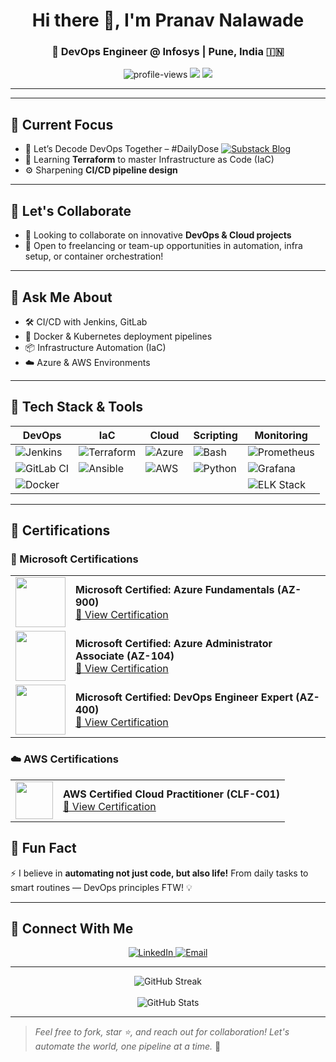 <h1 align="center">Hi there 👋, I'm Pranav Nalawade</h1>
<h3 align="center">🚀 DevOps Engineer @ Infosys | Pune, India 🇮🇳</h3>

<p align="center">
  <img src="https://komarev.com/ghpvc/?username=pranav278&style=for-the-badge&color=blueviolet" alt="profile-views" />
  <img src="https://img.shields.io/github/followers/pranav-infrabuild?label=Follow&style=for-the-badge" />
  <img src="https://img.shields.io/badge/DevOps-Automation-orange?style=for-the-badge&logo=dev.to" />
</p>

---
---

## 🚀 Current Focus
- 🔧 Let’s Decode DevOps Together – #DailyDose [![Substack Blog](https://img.shields.io/badge/Substack-PranavInfraBuild-orange?logo=substack)](https://substack.com/@pranavinfrabuild)
- 🌱 Learning **Terraform** to master Infrastructure as Code (IaC)
- ⚙️ Sharpening **CI/CD pipeline design**

---

## 🤝 Let's Collaborate
- 👯 Looking to collaborate on innovative **DevOps & Cloud projects**
- 🤝 Open to freelancing or team-up opportunities in automation, infra setup, or container orchestration!

---

## 💬 Ask Me About
- 🛠️ CI/CD with Jenkins, GitLab
- 🐳 Docker & Kubernetes deployment pipelines
- 📦 Infrastructure Automation (IaC)
- ☁️ Azure & AWS Environments

---

## 🔧 Tech Stack & Tools

| DevOps | IaC | Cloud | Scripting | Monitoring |
|--------|-----|--------|-----------|-------------|
| ![Jenkins](https://img.shields.io/badge/-Jenkins-black?style=for-the-badge&logo=jenkins) | ![Terraform](https://img.shields.io/badge/-Terraform-623CE4?style=for-the-badge&logo=terraform&logoColor=white) | ![Azure](https://img.shields.io/badge/-Azure-0078D4?style=for-the-badge&logo=microsoftazure&logoColor=white) | ![Bash](https://img.shields.io/badge/-Bash-4EAA25?style=for-the-badge&logo=gnubash&logoColor=white) | ![Prometheus](https://img.shields.io/badge/-Prometheus-E6522C?style=for-the-badge&logo=prometheus) |
| ![GitLab CI](https://img.shields.io/badge/-GitLab_CI-orange?style=for-the-badge&logo=gitlab) | ![Ansible](https://img.shields.io/badge/-Ansible-EE0000?style=for-the-badge&logo=ansible&logoColor=white) | ![AWS](https://img.shields.io/badge/-AWS-232F3E?style=for-the-badge&logo=amazonaws) | ![Python](https://img.shields.io/badge/-Python-3776AB?style=for-the-badge&logo=python&logoColor=white) | ![Grafana](https://img.shields.io/badge/-Grafana-F46800?style=for-the-badge&logo=grafana) |
| ![Docker](https://img.shields.io/badge/-Docker-2496ED?style=for-the-badge&logo=docker&logoColor=white) |  |  |  | ![ELK Stack](https://img.shields.io/badge/-ELK-005571?style=for-the-badge&logo=elasticstack) |

---

## 📜 Certifications
### 🏅 Microsoft Certifications
<table>
  <tr>
    <td><img src="https://learn.microsoft.com/en-us/media/learn/certification/badges/microsoft-certified-fundamentals-badge.svg" width="80"/></td>
    <td>
      <b>Microsoft Certified: Azure Fundamentals (AZ-900)</b><br>
      <a href="https://learn.microsoft.com/api/credentials/share/en-us/PRANAVPRADIPNALAWADE-6129/982175090E1AFDBE?sharingId=A848CEDE9E86F665/">🔗 View Certification</a>
    </td>
  </tr>
  <tr>
    <td><img src="https://learn.microsoft.com/en-us/media/learn/certification/badges/microsoft-certified-associate-badge.svg" width="80"/></td>
    <td>
      <b>Microsoft Certified: Azure Administrator Associate (AZ-104)</b><br>
      <a href="https://learn.microsoft.com/api/credentials/share/en-us/PRANAVPRADIPNALAWADE-6129/EFB8747EAA5D2B6A?sharingId=A848CEDE9E86F665/">🔗 View Certification</a>
    </td>
  </tr>
  <tr>
    <td><img src="https://learn.microsoft.com/en-us/media/learn/certification/badges/microsoft-certified-expert-badge.svg" width="80"/></td>
    <td>
      <b>Microsoft Certified: DevOps Engineer Expert (AZ-400)</b><br>
      <a href="https://learn.microsoft.com/api/credentials/share/en-us/PRANAVPRADIPNALAWADE-6129/E657EE85222058FC?sharingId=A848CEDE9E86F665/">🔗 View Certification</a>
    </td>
  </tr>
</table>

### ☁️ AWS Certifications

<table>
  <tr>
    <td><img src="https://img.icons8.com/color/96/amazon-web-services.png" width="60"/></td>
    <td>
      <b>AWS Certified Cloud Practitioner (CLF-C01)</b><br>
      <a href="https://www.credly.com/badges/9b8bd45a-e533-49b9-a050-1a695809e1e1/public_url/">🔗 View Certification</a>
    </td>
  </tr>
</table>

## 🎉 Fun Fact

⚡ I believe in **automating not just code, but also life!** From daily tasks to smart routines — DevOps principles FTW! 💡

---

## 🔗 Connect With Me

<p align="center">
  <a href="https://www.linkedin.com/in/connect-pranav-nalawade" target="_blank">
    <img alt="LinkedIn" src="https://img.shields.io/badge/LinkedIn-blue?style=for-the-badge&logo=linkedin&logoColor=white" />
  </a>
  
  <a href="mailto:pranavnalawade24@gmail.com" target="_blank">
    <img alt="Email" src="https://img.shields.io/badge/Email-Me-red?style=for-the-badge&logo=gmail&logoColor=white" />
  </a>
</p>

---

<p align="center">
  <img src="https://streak-stats.demolab.com?user=pranav-infrabuild&theme=tokyonight&date_format=M%20j%5B%2C%20Y%5D" alt="GitHub Streak" />
  <br><br>
  <img src="https://github-readme-stats.vercel.app/api?username=pranav-infrabuild&show_icons=true&theme=tokyonight" alt="GitHub Stats" />
</p>

---

> *Feel free to fork, star ⭐, and reach out for collaboration! Let's automate the world, one pipeline at a time.* 🚀

